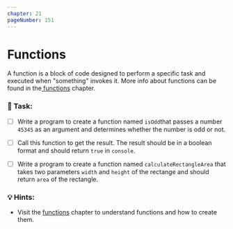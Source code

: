 ```yaml
---
chapter: 21
pageNumber: 151
---
```


# Functions

A function is a block of code designed to perform a specific task and executed when "something" invokes it. More info about functions can be found in the[ functions](../functions/) chapter.

### 📝 Task:

- [ ] Write a program to create a function named `isOdd`that passes a number `45345` as an argument and determines whether the number is odd or not.

- [ ] Call this function to get the result. The result should be in a boolean format and should return `true` in `console`.&#x20;

- [ ] Write a program to create a function named `calculateRectangleArea` that takes two parameters `width` and `height` of the rectange and should return `area` of the rectangle.

### 💡 Hints:

- Visit the [functions](../functions/) chapter to understand functions and how to create them.

